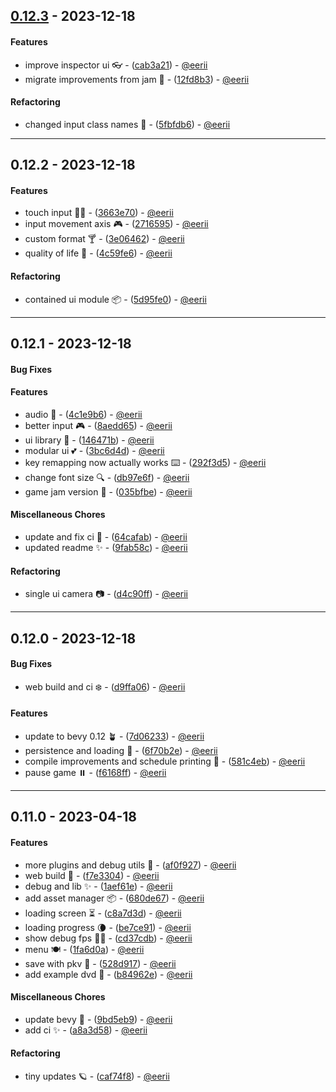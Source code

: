 ## [0.12.3](https://github.com/eerii/hello-bevy/compare/0.12.2..0.12.3) - 2023-12-18
#### Features
- improve inspector ui 👓 - ([cab3a21](https://github.com/eerii/hello-bevy/commit/cab3a21b997c664ca187726e6c551cf2a37927aa)) - [@eerii](https://github.com/eerii)
- migrate improvements from jam 🧃 - ([12fd8b3](https://github.com/eerii/hello-bevy/commit/12fd8b366300211b9913eda686f1971adcc63c7a)) - [@eerii](https://github.com/eerii)
#### Refactoring
- changed input class names 🐢 - ([5fbfdb6](https://github.com/eerii/hello-bevy/commit/5fbfdb6e898cc07b4c90d39c9ea0af88eaebaa78)) - [@eerii](https://github.com/eerii)

- - -
## 0.12.2 - 2023-12-18
#### Features
- touch input 🖐🏼️ - ([3663e70](https://github.com/eerii/hello-bevy/commit/3663e707031ad613289f7a878acbcc0375ed27f6)) - [@eerii](https://github.com/eerii)
- input movement axis 🎮 - ([2716595](https://github.com/eerii/hello-bevy/commit/271659506955334129b2c8d9e51aa871f92e300c)) - [@eerii](https://github.com/eerii)
- custom format 🍸 - ([3e06462](https://github.com/eerii/hello-bevy/commit/3e0646205cfd4fd21cf6f3392ca8d05d09977dd9)) - [@eerii](https://github.com/eerii)
- quality of life 🌳 - ([4c59fe6](https://github.com/eerii/hello-bevy/commit/4c59fe6cf0ce1a587a907a0c102ad1fc8a2e5deb)) - [@eerii](https://github.com/eerii)
#### Refactoring
- contained ui module 📦 - ([5d95fe0](https://github.com/eerii/hello-bevy/commit/5d95fe036f92228a341c38d88b4279b8e496a63c)) - [@eerii](https://github.com/eerii)

- - -
## 0.12.1 - 2023-12-18
#### Bug Fixes
#### Features
- audio 🎸 - ([4c1e9b6](https://github.com/eerii/hello-bevy/commit/4c1e9b66a4d5760615e8b94d42e953c95d690c1b)) - [@eerii](https://github.com/eerii)
- better input 🎮 - ([8aedd65](https://github.com/eerii/hello-bevy/commit/8aedd6546c586b641601c2daafbde4c874e90f95)) - [@eerii](https://github.com/eerii)
- ui library 🧩 - ([146471b](https://github.com/eerii/hello-bevy/commit/146471b812c87726ba9d730eec7dbca0b1fd36dd)) - [@eerii](https://github.com/eerii)
- modular ui 💕 - ([3bc6d4d](https://github.com/eerii/hello-bevy/commit/3bc6d4d9e56dc663d00eed067577b9c19cff722a)) - [@eerii](https://github.com/eerii)
- key remapping now actually works ⌨️ - ([292f3d5](https://github.com/eerii/hello-bevy/commit/292f3d553bfc6d18d930d9ba8b2a744479e901c8)) - [@eerii](https://github.com/eerii)
- change font size 🔍 - ([db97e6f](https://github.com/eerii/hello-bevy/commit/db97e6f17362f3f6278c00956026645a8108f244)) - [@eerii](https://github.com/eerii)
- game jam version 🍓 - ([035bfbe](https://github.com/eerii/hello-bevy/commit/035bfbeb5e8b1f2618480a6b06f53a2e932523c8)) - [@eerii](https://github.com/eerii)
#### Miscellaneous Chores
- update and fix ci 👒 - ([64cafab](https://github.com/eerii/hello-bevy/commit/64cafabaf8838bcec3cac2a93b5f2d81924abcfb)) - [@eerii](https://github.com/eerii)
- updated readme ✨ - ([9fab58c](https://github.com/eerii/hello-bevy/commit/9fab58c6efbd8297c7e593736ba9a6904aaf6e34)) - [@eerii](https://github.com/eerii)
#### Refactoring
- single ui camera 📷 - ([d4c90ff](https://github.com/eerii/hello-bevy/commit/d4c90ff8860ae0951340b508a9b7f2305621578f)) - [@eerii](https://github.com/eerii)

- - -
## 0.12.0 - 2023-12-18
#### Bug Fixes
- web build and ci ‍❄️ - ([d9ffa06](https://github.com/eerii/hello-bevy/commit/d9ffa066d9b32b6cbe9a35ce23606e8da5344bf0)) - [@eerii](https://github.com/eerii)
#### Features
- update to bevy 0.12 🪴 - ([7d06233](https://github.com/eerii/hello-bevy/commit/7d06233b1e482a7d67c5ae7ccabb9ba183c3a19a)) - [@eerii](https://github.com/eerii)
- persistence and loading 🦎 - ([6f70b2e](https://github.com/eerii/hello-bevy/commit/6f70b2e85e73fa351b2da6f203d2cc14cc65fa50)) - [@eerii](https://github.com/eerii)
- compile improvements and schedule printing 🚀 - ([581c4eb](https://github.com/eerii/hello-bevy/commit/581c4eb325c30265ac4c99dc4e329ee5c066e167)) - [@eerii](https://github.com/eerii)
- pause game ⏸️ - ([f6168ff](https://github.com/eerii/hello-bevy/commit/f6168fffc21ba13a080a6b91d618ea0458394a53)) - [@eerii](https://github.com/eerii)

- - -
## 0.11.0 - 2023-04-18
#### Features
- more plugins and debug utils 🦕 - ([af0f927](https://github.com/eerii/hello-bevy/commit/af0f9278d15a187be93c847896ffb9ed39ebd792)) - [@eerii](https://github.com/eerii)
- web build 🌙 - ([f7e3304](https://github.com/eerii/hello-bevy/commit/f7e33042b24328b42a859eabbbcbab4410d99790)) - [@eerii](https://github.com/eerii)
- debug and lib ✨ - ([1aef61e](https://github.com/eerii/hello-bevy/commit/1aef61e5f131e017da7c75046019c7d24a840de4)) - [@eerii](https://github.com/eerii)
- add asset manager 📦 - ([680de67](https://github.com/eerii/hello-bevy/commit/680de67df217220d5fa41c5d1c329a29fe19ab03)) - [@eerii](https://github.com/eerii)
- loading screen ⏳ - ([c8a7d3d](https://github.com/eerii/hello-bevy/commit/c8a7d3d691518c7f3ff591096fe9db63cbe5cb13)) - [@eerii](https://github.com/eerii)
- loading progress  🌘 - ([be7ce91](https://github.com/eerii/hello-bevy/commit/be7ce9167553cabf8713d78993da93b4f52f23fb)) - [@eerii](https://github.com/eerii)
- show debug fps 🏃🏻 - ([cd37cdb](https://github.com/eerii/hello-bevy/commit/cd37cdb7c4867c8e16db40487fc57d6fd333fded)) - [@eerii](https://github.com/eerii)
- menu 🍽️ - ([1fa6d0a](https://github.com/eerii/hello-bevy/commit/1fa6d0a6ea40d1b708da5db89ba1d06a88cffe3c)) - [@eerii](https://github.com/eerii)
- save with pkv 🍊 - ([528d917](https://github.com/eerii/hello-bevy/commit/528d917295fa8d61b208faf16837624575f2707f)) - [@eerii](https://github.com/eerii)
- add example dvd 📀 - ([b84962e](https://github.com/eerii/hello-bevy/commit/b84962e364288868ecd30fb7ddfd7b5b3e1d9380)) - [@eerii](https://github.com/eerii)
#### Miscellaneous Chores
- update bevy 🌈 - ([9bd5eb9](https://github.com/eerii/hello-bevy/commit/9bd5eb9cfd5c5298fa41760f6c06b61c170a1ac1)) - [@eerii](https://github.com/eerii)
- add ci ✨ - ([a8a3d58](https://github.com/eerii/hello-bevy/commit/a8a3d58e0dc55252075f7294832c3f66f6eadf8c)) - [@eerii](https://github.com/eerii)
#### Refactoring
- tiny updates 🪐 - ([caf74f8](https://github.com/eerii/hello-bevy/commit/caf74f84f89d63b7728e27b5243a12fbf15f5cfc)) - [@eerii](https://github.com/eerii)

